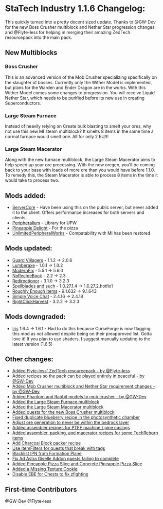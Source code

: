 # StaTech Industry 1.1.6 Changelog:

This quickly turned into a pretty decent sized update. Thanks to @GW-Dev for the new Boss Crusher multiblock and Nether Star progression changes and @Flyte-less for helping in merging their amazing ZedTech resourcepack into the main pack. 

## New Multiblocks
### Boss Crusher
This is an advanced version of the Mob Crusher specializing specifically on the slaughter of bosses. Currently only the Wither Model is implemented, but plans for the Warden and Ender Dragon are in the works. With this Wither Model comes some changes to progression. You will receive Liquid Nether Star, which needs to be purified before its new use in creating Superconductors.

### Large Steam Furnace
Instead of heavily relying on Create bulk blasting to smelt your ores, why not use this new MI steam multiblock? It smelts 8 items in the same time a normal furnace would smelt one. All for only 2 EU/t!

### Large Steam Macerator
Along with the new furnace multiblock, the Large Steam Macerator aims to help speed up your ore processing. With the new oregen, you'll be coming back to your base with loads of more ore than you would have before 1.1.0. To remedy this, the Steam Macerator is able to process 8 items in the time it would take to process two.

## Mods added:
- [ServerCore](https://www.curseforge.com/minecraft/mc-mods/servercore) - Have been using this on the public server, but never added it to the client. Offers performance increases for both servers and clients
- [Peripheralium](https://www.curseforge.com/minecraft/mc-mods/peripheralium) - Library for UPW
- [Pineapple Delight](https://www.curseforge.com/minecraft/mc-mods/pineapple-delight) - For the pizza
- [UnlimitedPeripheralWorks](https://www.curseforge.com/minecraft/mc-mods/unlimitedperipheralworks) - Compatability with MI has been restored

## Mods updated:
- [Guard Villagers](https://www.curseforge.com/minecraft/mc-mods/guard-villagers-fabric) - 1.1.2 -> 2.0.6
- [Lumberaxe](https://www.curseforge.com/minecraft/mc-mods/lumberaxe) - 1.0.1 -> 1.0.2
- [ModernFix](https://www.curseforge.com/minecraft/mc-mods/modernfix) - 5.5.1 -> 5.6.0
- [NoRecipeBook](https://www.curseforge.com/minecraft/mc-mods/norecipebook-fabric) - 2.2 -> 2.3
- [Redirectionor](https://www.curseforge.com/minecraft/mc-mods/redirectionor) - 3.1.0 -> 3.2.3
- [Spellblades and such](https://www.curseforge.com/minecraft/mc-mods/spellblade-next/) - 1.0.27.1.4 -> 1.0.27.2.hotfix1
- [Roughly Enough Items](https://www.curseforge.com/minecraft/mc-mods/roughly-enough-items) - 9.1.632 -> 9.1.643
- [Simple Voice Chat](https://www.curseforge.com/minecraft/mc-mods/simple-voice-chat) - 2.4.16 -> 2.4.18
- [RightClickHarvest](https://www.curseforge.com/minecraft/mc-mods/rightclickharvest) - 3.2.2 -> 3.2.3

## Mods downgraded:
- [Iris](https://legacy.curseforge.com/minecraft/mc-mods/irisshaders) 1.6.4 -> 1.6.1 - Had to do this because CurseForge is now flagging this mod as not allowed despite being on their preapproved list. Gotta love it! If you plan to use shaders, I suggest manually updating to the latest version (1.6.5)

## Other changes:
- [Added Flyte-less' ZedTech resourcepack - by @Flyte-less](https://github.com/TheStaticVoid/StaTech-Industry/pull/376)
- [Added recipes so the pack can be played entirely in peaceful - by @GW-Dev](https://github.com/TheStaticVoid/StaTech-Industry/pull/359)
- [Added Mob Crusher multiblock and Nether Star requirement changes - by @GW-Dev](https://github.com/TheStaticVoid/StaTech-Industry/pull/366)
- [Added Phantom and Rabbit models to mob crusher - by @GW-Dev](https://github.com/TheStaticVoid/StaTech-Industry/pull/378)
- [Added the Large Steam Furnace multiblock](https://github.com/TheStaticVoid/StaTech-Industry/issues/361)
- [Added the Large Steam Macerator multiblock](https://github.com/TheStaticVoid/StaTech-Industry/issues/361)
- [Added quests for the new Boss Crusher multiblock](https://github.com/TheStaticVoid/StaTech-Industry/issues/370)
- [Fixed duplicate blueberry recipe in the photosynthetic chamber](https://github.com/TheStaticVoid/StaTech-Industry/issues/357)
- [Adjust ore generation to never be within the bedrock layer](https://github.com/TheStaticVoid/StaTech-Industry/issues/351)
- [Added assembler recipes for PTFE machine / pipe casings](https://github.com/TheStaticVoid/StaTech-Industry/issues/367)
- [Added assembler, packing, and macerator recipes for some TechReborn items](https://github.com/TheStaticVoid/StaTech-Industry/issues/362)
- [Add Charcoal Block packer recipe](https://github.com/TheStaticVoid/StaTech-Industry/issues/371)
- [Use ItemFilters for quests that break with tags](https://github.com/TheStaticVoid/StaTech-Industry/issues/372)
- [Blacklist IPN from Formation Plane](https://github.com/TheStaticVoid/StaTech-Industry/issues/373)
- [Fix Ad Astra Giselle Addon quests failing to complete](https://github.com/TheStaticVoid/StaTech-Industry/issues/368)
- [Added Pineapple Pizza Slice and Concrete Pineapple Pizza Slice](https://github.com/TheStaticVoid/StaTech-Industry/issues/354)
- [Added a Missing Texture Cookie](https://github.com/TheStaticVoid/StaTech-Industry/issues/377)
- [Disable EBE for Chests to fix zfighting](https://github.com/TheStaticVoid/StaTech-Industry/commit/acd8da015be76cb4072948aa5b6cc482d06e9424)

## First-time Contributors
@GW-Dev
@Flyte-less